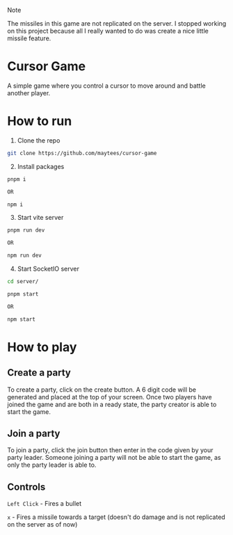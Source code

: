 > [!NOTE]  
> The missiles in this game are not replicated on the server.
> I stopped working on this project because all I really wanted to do
> was create a nice little missile feature.

# Cursor Game

A simple game where you control a cursor to move around and battle another player.

# How to run

1. Clone the repo

```bash
git clone https://github.com/maytees/cursor-game
```

2. Install packages

```bash
pnpm i

OR

npm i
```

3. Start vite server

```bash
pnpm run dev

OR

npm run dev
```

4. Start SocketIO server

```bash
cd server/

pnpm start

OR

npm start
```

# How to play

## Create a party

To create a party, click on the create button. A 6 digit code will be generated
and placed at the top of your screen. Once two players have joined the game and are
both in a ready state, the party creator is able to start the game.

## Join a party

To join a party, click the join button then enter in the code given by your party leader.
Someone joining a party will not be able to start the game, as only the party leader is able to.

## Controls

`Left Click` - Fires a bullet

`x` - Fires a missile towards a target (doesn't do damage and is not replicated on the server as of now)
